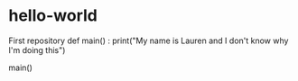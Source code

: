 # hello-world
First repository
def main() : 
  print("My name is Lauren and I don't know why I'm doing this")

main()
  
